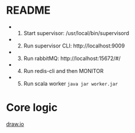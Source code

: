 # README #

* 1. Start supervisor: /usr/local/bin/supervisord
* 2. Run supervisor CLI: http://localhost:9009
* 3. Run rabbitMQ: http://localhost:15672/#/
* 4. Run redis-cli and then MONITOR
* 5. Run scala worker `java jar worker.jar`


# Core logic #

[draw.io](https://drive.google.com/file/d/0B1wggjwptA_BZ2RpVjdSajBjQ2M/view?usp=sharing)